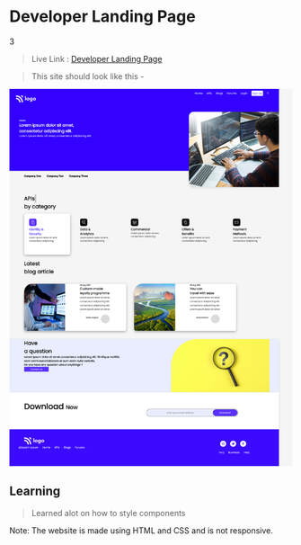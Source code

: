 # Developer Landing Page

3
>Live Link : [Developer Landing Page](https://google.com)

>This site should look like this - 

![Pic](https://raw.githubusercontent.com/aadepeng/developer-landing-page/main/Developer%20Landing%20Page.png)

## Learning 

>Learned alot on how to style components

Note: The website is made using HTML and CSS and is not responsive.
